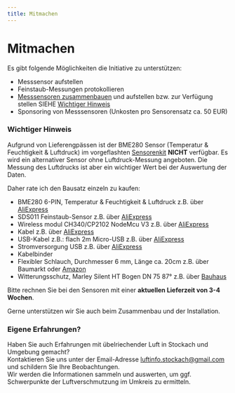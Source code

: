 ```yaml
---
title: Mitmachen
---
```


# Mitmachen

Es gibt folgende Möglichkeiten die Initiative zu unterstützen:

- Messsensor aufstellen
- Feinstaub-Messungen protokollieren
- [Messsensoren zusammenbauen](/sensor.md) und aufstellen bzw. zur Verfügung stellen SIEHE [Wichtiger Hinweis](/mitmachen.html#wichtiger-hinweis)
- Sponsoring von Messsensoren (Unkosten pro Sensorensatz ca. 50 EUR)

### Wichtiger Hinweis
Aufgrund von Lieferengpässen ist der BME280 Sensor (Temperatur & Feuchtigkeit & Luftdruck) im vorgeflashten [Sensorenkit]( https://nettigo.eu/products/sensor-community-kit-sds011-bme280-english-language) **NICHT** verfügbar.
Es wird ein alternativer Sensor ohne Luftdruck-Messung angeboten. Die Messung des Luftdrucks ist aber ein wichtiger Wert bei der Auswertung der Daten.

Daher rate ich den Bausatz einzeln zu kaufen:

- BME280 6-PIN, Temperatur & Feuchtigkeit & Luftdruck z.B. über [AliExpress](https://de.aliexpress.com/item/1005001395346259.html?spm=a2g0o.9042311.0.0.3cc44c4dcpvaHP)
- SDS011 Feinstaub-Sensor z.B. über [AliExpress](https://de.aliexpress.com/item/33021900616.html?spm=a2g0o.9042311.0.0.3cc44c4dcpvaHP)
- Wireless modul CH340/CP2102 NodeMcu V3 z.B. über [AliExpress](https://de.aliexpress.com/item/1005001817274659.html?spm=a2g0o.9042311.0.0.3cc44c4dcpvaHP)
- Kabel z.B. über [AliExpress](https://www.aliexpress.com/wholesale?groupsort=1&SortType=price_asc&SearchText=Dupont+Kabel+20cm+Buchse-Buchse)
- USB-Kabel z.B.: flach 2m Micro-USB z.B. über [AliExpress]( https://www.aliexpress.com/wholesale?catId=0&initiative_id=SB_20200308040708&SearchText=micro+usb+flach+Kabel+2m)
- Stromversorgung USB z.B. über [AliExpress](https://www.aliexpress.com/wholesale?catId=0&initiative_id=SB_20200308040834&SearchText=single+micro+usb+eu+Stromversorgung+Netzteil) 
- Kabelbinder
- Flexibler Schlauch, Durchmesser 6 mm, Länge ca. 20cm z.B. über Baumarkt oder [Amazon](https://www.amazon.de/gp/product/B07FH7RRV8/ref=ppx_yo_dt_b_asin_title_o03_s00?ie=UTF8&psc=1)
- Witterungsschutz, Marley Silent HT Bogen DN 75 87° z.B. über [Bauhaus](https://www.bauhaus.info/ht-rohre/ht-bogen/p/13625028)

Bitte rechnen Sie bei den Sensoren mit einer **aktuellen Lieferzeit von 3-4 Wochen**.

Gerne unterstützen wir Sie auch beim Zusammenbau und der Installation. <br>

### Eigene Erfahrungen?

Haben Sie auch Erfahrungen mit übelriechender Luft in Stockach und Umgebung gemacht?<br>
Kontaktieren Sie uns unter der Email-Adresse <a href="mailto:luftinfo.stockach&commat;gmail&period;de"> luftinfo.stockach&commat;gmail&period;com</a>
 und schildern Sie Ihre Beobachtungen. <br>
Wir werden die Informationen sammeln und auswerten, um ggf. Schwerpunkte der Luftverschmutzung im Umkreis zu ermitteln.

